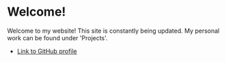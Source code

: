 # Welcome!

Welcome to my website! This site is constantly being updated. My personal work can be found under 'Projects'.

- [Link to GitHub profile](https://github.com/kma32527)
